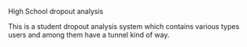 High School dropout analysis

This is a student dropout analysis system which contains various types users and among them have a tunnel kind of way.

